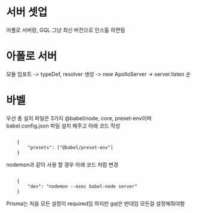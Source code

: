 # 서버 셋업

아폴로 서버랑, GQL 그냥 최신 버전으로 인스톨 하면됨

# 아폴로 서버

모듈 임포트 -> typeDef, resolver 생성 -> new ApolloServer -> server.listen 순

# 바벨

우선 총 설치 파일은 3가지 @babel/node, core, preset-env이며 babel.config.json 파일 설치 해주고 아래 코드 작성

<code>  
    {
        "presets": ["@babel/preset-env"]
    }   
</code>

nodemon과 같이 사용 할 경우 아래 코드 처럼 변경

<code>
    {
        "dev": "nodemon --exec babel-node server"
    }
</code>

Prisma는 처음 모든 설정이 required임 하지만 gql은 반대임 모든걸 설정해줘야함
